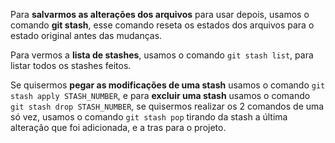 Para **salvarmos as alterações dos arquivos** para usar depois, usamos o comando **git stash**, esse comando reseta os estados dos arquivos para o estado original antes das mudanças.

Para vermos a **lista de stashes**, usamos o comando `git stash list`, para listar todos os stashes feitos.

Se quisermos **pegar as modificações de uma stash** usamos o comando `git stash apply STASH_NUMBER`, e para **excluir uma stash** usamos o comando `git stash drop STASH_NUMBER`, se quisermos realizar os 2 comandos de uma só vez, usamos o comando `git stash pop` tirando da stash a última alteração que foi adicionada, e a tras para o projeto.